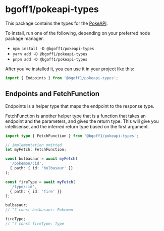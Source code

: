 # bgoff1/pokeapi-types

This package contains the types for the [PokeAPI](https://pokeapi.co/docs/v2).

To install, run one of the following, depending on your preferred node package manager.

- `npm install -D @bgoff1/pokeapi-types`
- `yarn add -D @bgoff1/pokeapi-types`
- `pnpm add -D @bgoff1/pokeapi-types`

After you've installed it, you can use it in your project like this:

```typescript
import { Endpoints } from '@bgoff1/pokeapi-types';
```

## Endpoints and FetchFunction
Endpoints is a helper type that maps the endpoint to the response type.

FetchFunction is another helper type that is a function that takes an endpoint and the parameters, and gives the return type. This will give you intellisense, and the inferred return type based on the first argument.

```typescript
import type { FetchFunction } from '@bgoff1/pokeapi-types';

// implementation omitted
let myFetch: FetchFunction;

const bulbasaur = await myFetch(
  '/pokemon/:id',
  { path: { id: 'bulbasaur' }}
);

const fireType = await myFetch(
  '/type/:id',
  { path: { id: 'fire' }}
);

bulbasaur;
// ^? const bulbasaur: Pokemon

fireType;
// ^? const fireType: Type
```